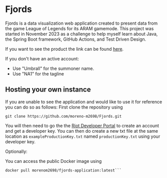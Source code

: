 # Fjords

Fjords is a data visualization web application created to present data from the game League of Legends for its ARAM gamemode. This project was started in November 2023 as a challenge to help myself learn about Java, the Spring Boot framework, GitHub Actions, and Test Driven Design.

If you want to see the product the link can be found [here](https://app.fjordsdata.com/).

If you don't have an active account:
- Use "Umbrall" for the summoner name.
- Use "NA1" for the tagline

## Hosting your own instance

If you are unable to see the application and would like to use it for reference you can do so as follows:
First clone the repository using 
```
git clone https://github.com/moreno-m2698/Fjords.git
```
You will then need to go the the [Riot Developer Portal](https://developer.riotgames.com/) to create an account and get a developer key. You can then do create a new txt file at the same location as `exampleProductionKey.txt` named  `productionKey.txt` using your developer key.

Optionally:

You can access the public Docker image using 
```
docker pull morenom2698/fjords-application:latest```
